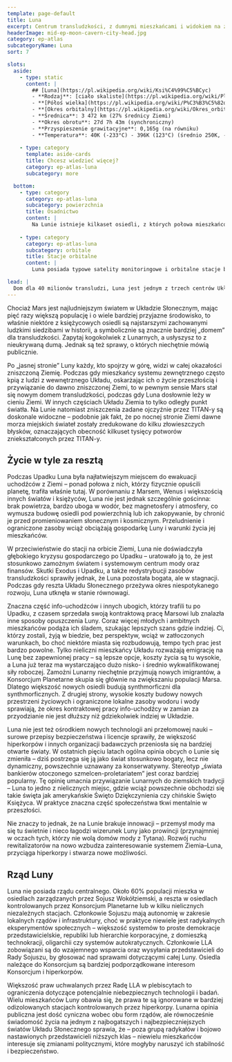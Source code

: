 ```yaml
---
template: page-default
title: Luna
excerpt: Centrum transludzkości, z dumnymi mieszkańcami i widokiem na zdewastowaną Ziemię.
headerImage: mid-ep-moon-cavern-city-head.jpg
category: ep-atlas
subcategoryName: Luna
sort: 7

slots:
  aside:
    - type: static
      content: |
        ## [Luna](https://pl.wikipedia.org/wiki/Ksi%C4%99%C5%BCyc)
        - **Rodzaj**: [ciało skaliste](https://pl.wikipedia.org/wiki/Planeta_skalista)
        - **[Półoś wielka](https://pl.wikipedia.org/wiki/P%C3%B3%C5%82o%C5%9B_wielka)**: 384 400 km (0,016 [au](https://pl.wikipedia.org/wiki/Jednostka_astronomiczna))
        - **[Okres orbitalny](https://pl.wikipedia.org/wiki/Okres_orbitalny)**: 27d 7h 43m
        - **Średnica**: 3 472 km (27% średnicy Ziemi)
        - **Okres obrotu**: 27d 7h 43m (synchroniczny)
        - **Przyspieszenie grawitacyjne**: 0,165g (na równiku)
        - **Temperatura**: 40K (-233°C) - 396K (123°C) (średnio 250K, -23°C)
        
    - type: category
      template: aside-cards
      title: Chcesz wiedzieć więcej?
      category: ep-atlas-luna
      subcategory: more

  bottom:
    - type: category
      category: ep-atlas-luna
      subcategory: powierzchnia
      title: Osadnictwo
      content: |
        Na Lunie istnieje kilkaset osiedli, z których połowa mieszkańców żyje w trzech największych: Erato, Nectar i Shackle, a kolejną ćwiartkę populacji skupiają trzy następne. Pozostałe to niezależne miasta-państwa, osiedla hiperkorpów, prywatne stacje badawcze oraz enklawy kultów i ultrabogatych; największe z nich mają około 100 tys. mieszkańców, najmniejsze poniżej tysiąca. Większość leży wzdłuż pierścienia skyhooka okalającego Lunę, a te poza nim są bardzo odizolowane. Wiele z tych osiedli należy do hiperkorpów i służy badaniom lub produkcji, a wśród Lunarnych krążą uporczywe plotki o prowadzeniu tam nielegalnych eksperymentów mimo surowych praw – na przykład o próbach stworzenia „mózgu Jowisza” w skorupie Księżyca.
        
    - type: category
      category: ep-atlas-luna
      subcategory: orbitale
      title: Stacje orbitalne
      content: |
        Luna posiada typowe satelity monitoringowe i orbitalne stacje badawcze oraz produkcyjne, jednak surowe prawo ogranicza tu liczbę placówek prowadzących zaawansowane badania, a większość z nich należy do hiperkorpów i pozostaje niejawna. Na orbicie Luny mieszka 3,4 miliona osób, głównie na dużej Selene Station przy szczycie skyhooka, a stacje podzielone są równo między Konsorcjum Planetarne i Sojusz Wokółziemski.

lead: |
  Dom dla 40 milionów transludzi, Luna jest jednym z trzech centrów Układu Wewnętrznego. 
---
```

Chociaż Mars jest najludniejszym światem w Układzie Słonecznym, mając pięć razy większą populację i o wiele bardziej przyjazne środowisko, to właśnie niektóre z księżycowych osiedli są najstarszymi zachowanymi ludzkimi siedzibami w historii, a symbolicznie są znacznie bardziej „domem” dla transludzkości. Zapytaj kogokolwiek z Lunarnych, a usłyszysz to z nieukrywaną dumą. Jednak są też sprawy, o których niechętnie mówią publicznie.

Po „jasnej stronie” Luny każdy, kto spojrzy w górę, widzi w całej okazałości zniszczoną Ziemię. Podczas gdy mieszkańcy systemu zewnętrznego często kpią z ludzi z wewnętrznego Układu, oskarżając ich o życie przeszłością i przywiązanie do dawno zniszczonej Ziemi, to w pewnym sensie Mars stał się nowym domem transludzkości, podczas gdy Luna dosłownie leży w cieniu Ziemi. W innych częściach Układu Ziemia to tylko odległy punkt światła. Na Lunie natomiast zniszczenia zadane ojczyźnie przez TITAN-y są doskonale widoczne – podobnie jak fakt, że po nocnej stronie Ziemi dawne morza miejskich świateł zostały zredukowane do kilku złowieszczych błysków, oznaczających obecność kilkuset tysięcy potworów zniekształconych przez TITAN-y.

## Życie w tyle za resztą
Podczas Upadku Luna była najłatwiejszym miejscem do ewakuacji uchodźców z Ziemi – ponad połowa z nich, którzy fizycznie opuścili planetę, trafiła właśnie tutaj. W porównaniu z Marsem, Wenus i większością innych światów i księżyców, Luna nie jest jednak szczególnie gościnna: brak powietrza, bardzo uboga w wodór, bez magnetosfery i atmosfery, co wymusza budowę osiedli pod powierzchnią lub ich zakopywanie, by chronić je przed promieniowaniem słonecznym i kosmicznym. Przeludnienie i ograniczone zasoby wciąż obciążają gospodarkę Luny i warunki życia jej mieszkańców.

W przeciwieństwie do stacji na orbicie Ziemi, Luna nie doświadczyła głębokiego kryzysu gospodarczego po Upadku – uratowało ją to, że jest stosunkowo zamożnym światem i systemowym centrum mody oraz finansów. Skutki Exodus i Upadku, a także redystrybucji zasobów transludzkości sprawiły jednak, że Luna pozostała bogata, ale w stagnacji. Podczas gdy reszta Układu Słonecznego przeżywa okres niespotykanego rozwoju, Luna utknęła w stanie równowagi.

Znaczna część info-uchodźców i innych ubogich, którzy trafili tu po Upadku, z czasem sprzedała swoją kontraktową pracę Marsowi lub znalazła inne sposoby opuszczenia Luny. Coraz więcej młodych i ambitnych mieszkańców podąża ich śladem, szukając lepszych szans gdzie indziej. Ci, którzy zostali, żyją w biedzie, bez perspektyw, wciąż w zatłoczonych warunkach, bo choć niektóre miasta się rozbudowują, tempo tych prac jest bardzo powolne. Tylko nieliczni mieszkańcy Układu rozważają emigrację na Lunę bez zapewnionej pracy – są lepsze opcje, koszty życia są tu wysokie, a Luna już teraz ma wystarczająco dużo nisko- i średnio wykwalifikowanej siły roboczej. Zamożni Lunarny niechętnie przyjmują nowych imigrantów, a Konsorcjum Planetarne skupia się głównie na zwiększaniu populacji Marsa. Dlatego większość nowych osiedli budują synthmorficzni dla synthmorficznych. Z drugiej strony, wysokie koszty budowy nowych przestrzeni życiowych i ograniczone lokalne zasoby wodoru i wody sprawiają, że okres kontraktowej pracy info-uchodźcy w zamian za przyodzianie nie jest dłuższy niż gdziekolwiek indziej w Układzie.

Luna nie jest też ośrodkiem nowych technologii ani przełomowej nauki – surowe przepisy bezpieczeństwa i licencje sprawiły, że większość hiperkorpów i innych organizacji badawczych przeniosła się na bardziej otwarte światy. W ostatnich pięciu latach ogólna opinia obcych o Lunie się zmieniła – dziś postrzega się ją jako świat stosunkowo bogaty, lecz nie dynamiczny, powszechnie uznawany za konserwatywny. Stereotyp „świata bankierów otoczonego szmelcen-proletariatem” jest coraz bardziej popularny. Tę opinię umacnia przywiązanie Lunarnych do ziemskich tradycji – Luna to jedno z nielicznych miejsc, gdzie wciąż powszechnie obchodzi się takie święta jak amerykańskie Święto Dziękczynienia czy chińskie Święto Księżyca. W praktyce znaczna część społeczeństwa tkwi mentalnie w przeszłości.

Nie znaczy to jednak, że na Lunie brakuje innowacji – przemysł mody ma się tu świetnie i nieco łagodzi wizerunek Luny jako prowincji (przynajmniej w oczach tych, którzy nie wolą domów mody z Tytana). Rozwój ruchu rewitalizatorów na nowo wzbudza zainteresowanie systemem Ziemia–Luna, przyciąga hiperkorpy i stwarza nowe możliwości.

## Rząd Luny
Luna nie posiada rządu centralnego. Około 60% populacji mieszka w osiedlach zarządzanych przez Sojusz Wokółziemski, a reszta w osiedlach kontrolowanych przez Konsorcjum Planetarne lub w kilku nielicznych niezależnych stacjach. Członkowie Sojuszu mają autonomię w zakresie lokalnych rządów i infrastruktury, choć w praktyce niewiele jest radykalnych eksperymentów społecznych – większość systemów to proste demokracje przedstawicielskie, republiki lub hierarchie korporacyjne, z domieszką technokracji, oligarchii czy systemów autokratycznych. Członkowie LLA zobowiązani są do wzajemnego wsparcia oraz wysyłania przedstawicieli do Rady Sojuszu, by głosować nad sprawami dotyczącymi całej Luny. Osiedla należące do Konsorcjum są bardziej podporządkowane interesom Konsorcjum i hiperkorpów.

Większość praw uchwalanych przez Radę LLA w plebiscytach to ograniczenia dotyczące potencjalnie niebezpiecznych technologii i badań. Wielu mieszkańców Luny obawia się, że prawa te są ignorowane w bardziej odizolowanych stacjach kontrolowanych przez hiperkorpy. Lunarna opinia publiczna jest dość cyniczna wobec obu form rządów, ale równocześnie świadomość życia na jednym z najbogatszych i najbezpieczniejszych światów Układu Słonecznego sprawia, że – poza grupą radykałów i bojowo nastawionych przedstawicieli niższych klas – niewielu mieszkańców interesuje się zmianami politycznymi, które mogłyby naruszyć ich stabilność i bezpieczeństwo.
